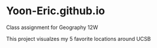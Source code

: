 # Yoon-Eric.github.io
Class assignment for Geography 12W

This project visualzes my 5 favorite locations around UCSB
